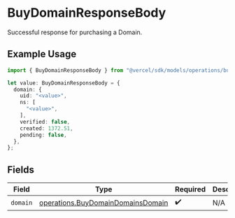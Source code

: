 # BuyDomainResponseBody

Successful response for purchasing a Domain.

## Example Usage

```typescript
import { BuyDomainResponseBody } from "@vercel/sdk/models/operations/buydomain.js";

let value: BuyDomainResponseBody = {
  domain: {
    uid: "<value>",
    ns: [
      "<value>",
    ],
    verified: false,
    created: 1372.51,
    pending: false,
  },
};
```

## Fields

| Field                                                                                  | Type                                                                                   | Required                                                                               | Description                                                                            |
| -------------------------------------------------------------------------------------- | -------------------------------------------------------------------------------------- | -------------------------------------------------------------------------------------- | -------------------------------------------------------------------------------------- |
| `domain`                                                                               | [operations.BuyDomainDomainsDomain](../../models/operations/buydomaindomainsdomain.md) | :heavy_check_mark:                                                                     | N/A                                                                                    |